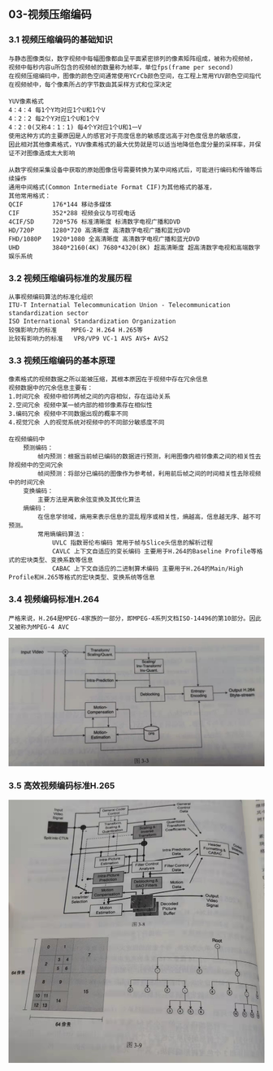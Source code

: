 ## 03-视频压缩编码

### 3.1 视频压缩编码的基础知识
    与静态图像类似，数字视频中每幅图像都由呈平面紧密排列的像素矩阵组成，被称为视频帧，
    视频中每秒内容u所包含的视频帧的数量称为帧率，单位fps(frame per second)
    在视频压缩编码中，图像的颜色空间通常使用YCrCb颜色空间，在工程上常用YUV颜色空间指代
    在视频帧中，每个像素所占的字节数由其采样方式和位深决定

    YUV像素格式 
    4：4：4 每1个Y均对应1个U和1个V 
    4：2：2 每2个Y对应1个U和1个V
    4：2：0(又称4：1：1) 每4个Y对应1个U和1一V
    使用这种方式的主要原因是人的感官对于亮度信息的敏感度远高于对色度信息的敏感度，
    因此相对其他像素格式，YUV像素格式的最大优势就是可以适当地降低色度分量的采样率，并保证不对图像造成太大影响
    
    从数字视频采集设备中获取的原始图像信号需要转换为某中间格式后，可能进行编码和传输等后续操作
    通用中间格式(Common Intermediate Format CIF)为其他格式的基准，
    其他常用格式：
    QCIF        176*144 移动多媒体
    CIF         352*288 视频会议与可视电话
    4CIF/SD     720*576 标准清晰度 标清数字电视广播和DVD
    HD/720P     1280*720 高清晰度 高清数字电视广播和蓝光DVD
    FHD/1080P   1920*1080 全高清晰度 高清数字电视广播和蓝光DVD
    UHD         3840*2160(4K) 7680*4320(8K) 超高清晰度 超高清数字电视和高端数字娱乐系统

### 3.2 视频压缩编码标准的发展历程
    从事视频编码算法的标准化组织
    ITU-T Internatial Telecommunication Union - Telecommunication standardization sector
    ISO International Standardization Organization
    较强影响力的标准    MPEG-2 H.264 H.265等
    比较有影响力的标准   VP8/VP9 VC-1 AVS AVS+ AVS2

### 3.3 视频压缩编码的基本原理
    像素格式的视频数据之所以能被压缩，其根本原因在于视频中存在冗余信息
    视频数据中的冗余信息主要有：
    1.时间冗余 视频中相邻两帧之间的内容相似，存在运动关系
    2.空间冗余 视频中某一帧内部的相邻像素存在相似性
    3.编码冗余 视频中不同数据出现的概率不同
    4.视觉冗余 人的视觉系统对视频中的不同部分敏感度不同

    在视频编码中
        预测编码：
            帧内预测：根据当前帧已编码的数据进行预测，利用图像内相邻像素之间的相关性去除视频中的空间冗余
            帧间预测：将部分已编码的图像作为参考帧，利用前后帧之间的时间相关性去除视频中的时间冗余
        变换编码：
            主要方法是离散余弦变换及其优化算法
        熵编码：
            在信息学领域，熵用来表示信息的混乱程序或相关性，熵越高，信息越无序、越不可预测。
            常用熵编码算法：
                UVLC 指数哥伦布编码 常用于帧与Slice头信息的解析过程
                CAVLC 上下文自适应的变长编码 主要用于H.264的Baseline Profile等格式的宏块类型、变换系数等信息
                CABAC 上下文自适应的二进制算术编码 主要用于H.264的Main/High Profile和H.265等格式的宏块类型、变换系统等信息

### 3.4 视频编码标准H.264
    严格来说，H.264是MPEG-4家族的一部分，即MPEG-4系列文档ISO-14496的第10部分。因此又被称为MPEG-4 AVC
<img src="pic1.jpg" alt="pic1.jpg"/>

### 3.5 高效视频编码标准H.265
<img src="pic2.jpg" alt="pic2.jpg"/>
